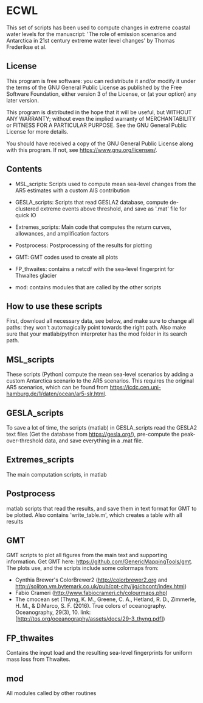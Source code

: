 # ECWL
This set of scripts has been used to compute changes in extreme coastal water levels for the manuscript: 'The role of emission scenarios and Antarctica in 21st century extreme water level changes' by Thomas Frederikse et al.

## License
This program is free software: you can redistribute it and/or modify
it under the terms of the GNU General Public License as published by
the Free Software Foundation, either version 3 of the License, or
(at your option) any later version.

This program is distributed in the hope that it will be useful,
but WITHOUT ANY WARRANTY; without even the implied warranty of
MERCHANTABILITY or FITNESS FOR A PARTICULAR PURPOSE.  See the
GNU General Public License for more details.

You should have received a copy of the GNU General Public License
along with this program.  If not, see <https://www.gnu.org/licenses/>.

## Contents
 - MSL_scripts: Scripts used to compute mean sea-level changes from the AR5 estimates with a custom AIS contribution

 - GESLA_scripts: Scripts that read GESLA2 database, compute de-clustered extreme events above threshold, and save as '.mat' file for quick IO

 - Extremes_scripts: Main code that computes the return curves, allowances, and amplification factors

 - Postprocess: Postprocessing of the results for plotting

 - GMT: GMT codes used to create all plots

 - FP_thwaites: contains a netcdf with the sea-level fingerprint for Thwaites glacier

 - mod: contains modules that are called by the other scripts


## How to use these scripts
First, download all necessary data, see below, and make sure to change all paths: they won't automagically point towards the right path. Also make sure that your matlab/python interpreter has the mod folder in its search path.

## MSL_scripts
These scripts (Python) compute the mean sea-level scenarios by adding a custom Antarctica scenario to the AR5 scenarios. This requires the original AR5 scenarios, which can be found from https://icdc.cen.uni-hamburg.de/1/daten/ocean/ar5-slr.html.

## GESLA_scripts
To save a lot of time, the scripts (matlab) in GESLA_scripts read the GESLA2 text files (Get the database from https://gesla.org/), pre-compute the peak-over-threshold data, and save everything in a .mat file.

## Extremes_scripts
The main computation scripts, in matlab

## Postprocess
matlab scripts that read the results, and save them in text format for GMT to be plotted. Also contains 'write_table.m', which creates a table with all results

## GMT
GMT scripts to plot all figures from the main text and supporting information. Get GMT here: https://github.com/GenericMappingTools/gmt. The plots use, and the scripts include some colormaps from:
- Cynthia Brewer's ColorBrewer2 (http://colorbrewer2.org and http://soliton.vm.bytemark.co.uk/pub/cpt-city/jjg/cbcont/index.html)
- Fabio Crameri (http://www.fabiocrameri.ch/colourmaps.php)
- The cmocean set (Thyng, K. M., Greene, C. A., Hetland, R. D., Zimmerle, H. M., & DiMarco, S. F. (2016). True colors of oceanography. Oceanography, 29(3), 10. link: [http://tos.org/oceanography/assets/docs/29-3_thyng.pdf])

## FP_thwaites
Contains the input load and the resulting sea-level fingerprints for uniform mass loss from Thwaites.

## mod
All modules called by other routines
